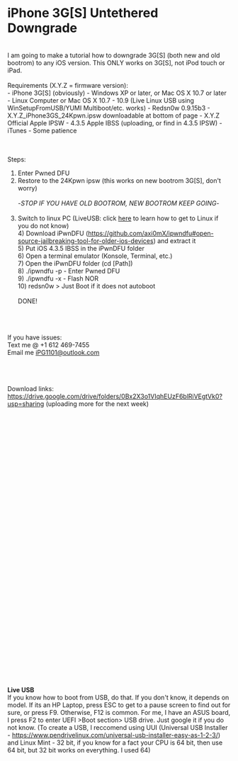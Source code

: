 # iPhone 3G[S] Untethered Downgrade
<br/>
I am going to make a tutorial how to downgrade 3G[S] (both new and old bootrom) to any iOS version. This ONLY works on 3G[S], not iPod touch or iPad.
<br/>
<br/>
Requirements (X.Y.Z = firmware version):
<br/>
  - iPhone 3G[S] (obviously)
  - Windows XP or later, or Mac OS X 10.7 or later
  - Linux Computer or Mac OS X 10.7 - 10.9 (Live Linux USB using WinSetupFromUSB/YUMI Multiboot/etc. works)
  - Redsn0w 0.9.15b3
  - X.Y.Z_iPhone3GS_24Kpwn.ipsw downloadable at bottom of page
  - X.Y.Z Official Apple IPSW
  - 4.3.5 Apple IBSS (uploading, or find in 4.3.5 IPSW)
  - iTunes
  - Some patience

<br/><br/>
Steps:
  1) Enter Pwned DFU<br/>
  2) Restore to the 24Kpwn ipsw (this works on new bootrom 3G[S], don't worry)<br/><br/>
  -_STOP IF YOU HAVE OLD BOOTROM, NEW BOOTROM KEEP GOING_-<br/><br/>
  3) Switch to linux PC (LiveUSB: click <a href='#LiveUSB'>here</a> to learn how to get to Linux if you do not know)
  <br/>4) Download iPwnDFU (https://github.com/axi0mX/ipwndfu#open-source-jailbreaking-tool-for-older-ios-devices) and extract it
  <br/>5) Put iOS 4.3.5 IBSS in the iPwnDFU folder
  <br/>6) Open a terminal emulator (Konsole, Terminal, etc.)
  <br/>7) Open the iPwnDFU folder (cd [Path])
  <br/>8) ./ipwndfu -p    - Enter Pwned DFU
  <br/>9) ./ipwndfu -x    - Flash NOR
  <br/>10) redsn0w > Just Boot if it does not autoboot
  <br/><br/>DONE!<br/>
  
  <br/><br/><br/>If you have issues: 
    <br/>Text me @ +1 612 469-7455
    <br/>Email me iPG1101@outlook.com
    
  <br/><br/><br/>Download links: https://drive.google.com/drive/folders/0Bx2X3o1VIqhEUzF6blRiVEgtVk0?usp=sharing (uploading more for the next week)<br/><br/><br/><br/><br/><br/><br/><br/><br/><br/><br/><br/><br/><br/><br/><br/><br/><br/><br/><br/><br/><br/><br/><br/><br/><br/><br/><br/><br/><br/><br/><br/><br/><br/><br/><br/><br/><br/><b id='LiveUSB'>Live USB</b><br/>If you know how to boot from USB, do that. If you don't know, it depends on model. If its an HP Laptop, press ESC to get to a pause screen to find out for sure, or press F9. Otherwise, F12 is common. For me, I have an ASUS board, I press F2 to enter UEFI >Boot section> USB drive. Just google it if you do not know. (To create a USB, I reccomend using UUI (Universal USB Installer - https://www.pendrivelinux.com/universal-usb-installer-easy-as-1-2-3/) and Linux Mint - 32 bit, if you know for a fact your CPU is 64 bit, then use 64 bit, but 32 bit works on everything. I used 64)
